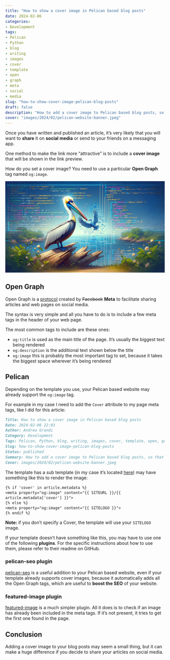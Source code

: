 ```yaml
---
title: "How to show a cover image in Pelican based blog posts"
date: 2024-02-06
categories: 
- Development
tags: 
- Pelican
- Python
- blog
- writing
- images
- cover
- template
- open
- graph
- meta
- social
- media
slug: "how-to-show-cover-image-pelican-blog-posts"
draft: false
description: "How to add a cover image to Pelican based blog posts, so that when the article is shared on social media the image is shown in the preview."
cover: "images/2024/02/pelican-website-banner.jpeg"
---
```


Once you have written and published an article, it’s very likely that you will want to **share** it on **social media** or send to your friends on a messaging app. 

One method to make the link more “attractive” is to include a **cover image** that will be shown in the link preview.

How do you set a cover image? You need to use a particular **Open Graph** tag named `og:image`.

[![A pelican with some code in the background ](pelican-website-banner.jpeg)]()

## Open Graph

Open Graph is a [protocol](https://en.wikipedia.org/wiki/Facebook_Platform#Open_Graph_protocol) created by ~~Facebook~~ **Meta** to facilitate sharing articles and web pages on social media.

The syntax is very simple and all you have to do is to include a few meta tags in the header of your web page.

The most common tags to include are these ones:

- `og:title` is used as the main title of the page. It’s usually the biggest text being rendered 
- `og:description` is the additional text shown below the title
- `og:image` this is probably the most important tag to set, because it takes the biggest space wherever it’s being rendered 

## Pelican

Depending on the template you use, your Pelican based website may already support the `og:image` tag. 

For example in my case I need to add the `Cover` attribute to my page meta tags, like I did for this article:

```MarkDown
Title: How to show a cover image in Pelican based blog posts
Date: 2024-02-06 22:03
Author: Andrea Grandi
Category: Development
Tags: Pelican, Python, blog, writing, images, cover, template, open, graph, meta
Slug: how-to-show-cover-image-pelican-blog-posts
Status: published
Summary: How to add a cover image to Pelican based blog posts, so that when the article is shared on social media the image is shown in the preview.
Cover: images/2024/02/pelican-website-banner.jpeg
```

The template has a sub template (in my case it’s located [here](https://github.com/andreagrandi/andreagrandi.it/blob/master/themes/Flex/templates/partial/og_article.html)) may have something like this to render the image:

```jinja
{% if 'cover' in article.metadata %}
<meta property="og:image" content="{{ SITEURL }}/{{ article.metadata['cover'] }}">
{% else %}
<meta property="og:image" content="{{ SITELOGO }}">
{% endif %}
```

**Note:** if you don’t specify a Cover, the template will use your `SITELOGO` image.

If your template doesn’t have something like this, you may have to use one of the following **plugins**. For the specific instructions about how to use them, please refer to their readme on GitHub.

### pelican-seo plugin

[pelican-seo](https://github.com/pelican-plugins/seo) is a useful addition to your Pelican based website, even if your template already supports cover images, because it automatically adds all the Open Graph tags, which are useful to **boost the SEO** of your website.

### featured-image plugin

[featured-image](https://github.com/pelican-plugins/featured-image) is a much simpler plugin. All it does is to check if an image has already been included in the meta tags. If it’s not present, it tries to get the first one found in the page.

## Conclusion

Adding a cover image to your blog posts may seem a small thing, but it can make a huge difference if you decide to share your articles on social media.
